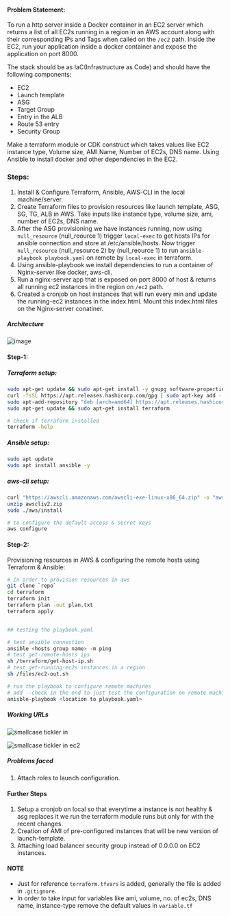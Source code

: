 ####  Problem Statement:
To run a http server inside a Docker container in an EC2 server which returns a list of all EC2s running in a region in an AWS account along with their corresponding IPs and Tags when called on the `/ec2` path.
Inside the EC2, run your application inside a docker container and expose the application on port 8000.

The stack should be as IaC(Infrastructure as Code) and should have the following components:
* EC2
* Launch template
* ASG
* Target Group
* Entry in the ALB
* Route 53 entry
* Security Group

Make a terraform module or CDK construct which takes values like EC2 instance type, Volume size, AMI Name, Number of EC2s, DNS name. Using Ansible to install docker and other dependencies in the EC2.

### Steps:
1. Install & Configure Terraform, Ansible, AWS-CLI in the local machine/server.
2. Create Terraform files to provision resources like launch template, ASG, SG, TG, ALB in AWS. Take inputs like instance type, volume size, ami, number of EC2s, DNS name.
3. After the ASG provisioning we have instances running, now using `null_resource` (null_reource 1) trigger `local-exec` to get hosts IPs for ansible connection and store at /etc/ansible/hosts. Now trigger `null_resource` (null_resource 2) by (null_reource 1) to run `ansible-playbook playbook.yaml` on remote by `local-exec` in terraform.
4. Using ansible-playbook we install dependencies to run a container of Nginx-server like docker, aws-cli. 
5. Run a nginx-server app that is exposed on port 8000 of host & returns all running ec2 instances in the region on `/ec2` path. 
6. Created a cronjob on host instances that will run every min and update the running-ec2 instances in the index.html. Mount this index.html files on the Nginx-server conatiner.

##### Architecture
![image](https://user-images.githubusercontent.com/71806907/172694519-9d5caa89-9159-45b1-a64c-442330c2eb72.png)

#### Step-1: 

##### Terraform setup:
```bash
sudo apt-get update && sudo apt-get install -y gnupg software-properties-common curl
curl -fsSL https://apt.releases.hashicorp.com/gpg | sudo apt-key add -
sudo apt-add-repository "deb [arch=amd64] https://apt.releases.hashicorp.com $(lsb_release -cs) main"
sudo apt-get update && sudo apt-get install terraform

# check if terraform installed
terraform -help
```

##### Ansible setup:
```bash
sudo apt update
sudo apt install ansible -y
```

##### aws-cli setup:
```bash
curl "https://awscli.amazonaws.com/awscli-exe-linux-x86_64.zip" -o "awscliv2.zip"
unzip awscliv2.zip
sudo ./aws/install

# to configure the default access & secret keys
aws configure
```

#### Step-2: 

Provisioning resources in AWS & configuring the remote hosts using Terraform & Ansible: 
```bash
# In order to provision resources in aws
git clone `repo`
cd terraform
terraform init
terraform plan -out plan.txt
terraform apply


## testing the playbook.yaml

# test ansible connection
ansible <hosts group name> -m ping
# test get-remote-hosts ips 
sh /terraform/get-host-ip.sh
# test get-running-ec2s instances in a region
sh /files/ec2-out.sh

# run the playbook to configure remote machines 
# add --check in the end to just test the configuration on remote machine & not run
anisble-playbook <location to playbook.yaml> 
```
##### Working URLs

![smallcase tickler in](https://user-images.githubusercontent.com/71806907/172694708-9035ea24-7a5e-498e-94c9-7476bd5ddd4e.PNG)

![smallcase tickler in ec2](https://user-images.githubusercontent.com/71806907/172694730-80b979f4-1fba-4c3e-a413-689fcce2bf67.PNG)


##### Problems faced

1. Attach roles to launch configuration.

#### Further Steps 
1. Setup a cronjob on local so that everytime a instance is not healthy & asg replaces it we run the terraform module runs but only for with the recent changes.
2. Creation of AMI of pre-configured instances that will be new version of launch-template.
3. Attaching load balancer security group instead of 0.0.0.0 on EC2 instances.

#### NOTE
* Just for reference `terraform.tfvars` is added, generally the file is added in `.gitignore`.
* In order to take input for variables like ami, volume, no. of ec2s, DNS name, instance-type remove the default values in `variable.tf`



